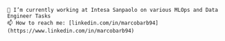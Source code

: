 
    🔭 I’m currently working at Intesa Sanpaolo on various MLOps and Data Engineer Tasks
    📫 How to reach me: [linkedin.com/in/marcobarb94](https://www.linkedin.com/in/marcobarb94)

